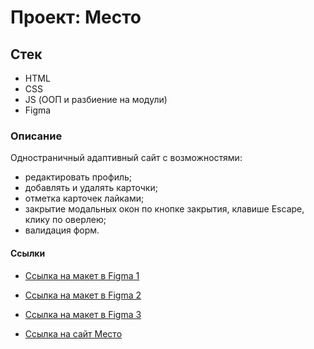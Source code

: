 # Проект: Место

## Стек
* HTML
* CSS
* JS (ООП и разбиение на модули)
* Figma

### Описание
Одностраничный адаптивный сайт с возможностями:
* редактировать профиль;
* добавлять и удалять карточки;
* отметка карточек лайками;
* закрытие модальных окон по кнопке закрытия, клавише Escape, клику по оверлею;
* валидация форм. 

#### Ссылки
* [Ссылка на макет в Figma 1](https://www.figma.com/file/2cn9N9jSkmxD84oJik7xL7/JavaScript.-Sprint-4?node-id=0%3A1)
* [Ссылка на макет в Figma 2](https://www.figma.com/file/bjyvbKKJN2naO0ucURl2Z0/JavaScript.-Sprint-5?node-id=0%3A1)
* [Ссылка на макет в Figma 3](https://www.figma.com/file/kRVLKwYG3d1HGLvh7JFWRT/JavaScript.-Sprint-6?node-id=0%3A1)

* [Ссылка на сайт Место](https://vev-123.github.io/mesto/)